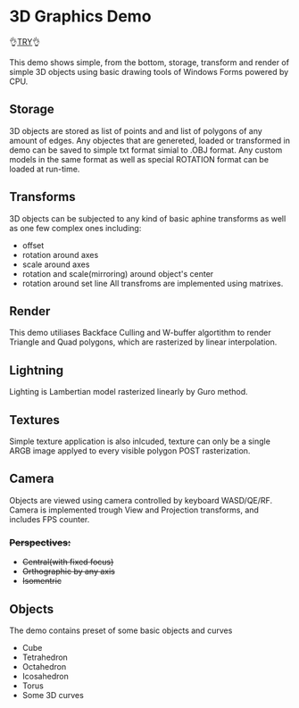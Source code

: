 # 3D Graphics Demo 
:ok_hand:[TRY](https://github.com/iolanta/3D-Graphics/releases/download/v0.6/3D_graphics.exe):ok_hand:

This demo shows simple, from the bottom, storage, transform and render of simple 3D objects using basic drawing tools of Windows Forms powered by CPU.
## Storage
3D objects are stored as list of points and and list of polygons of any amount of edges. Any objectes that are genereted, loaded or transformed in demo can be saved to simple txt format simial to .OBJ format. Any custom models in the same format as well as special ROTATION format can be loaded at run-time.
## Transforms
3D objects can be subjected to any kind of basic aphine transforms as well as one few complex ones including:
- offset
- rotation around axes
- scale around axes
- rotation and scale(mirroring) around object's center
- rotation around set line
All transfroms are implemented using matrixes.
## Render
This demo utiliases Backface Culling and W-buffer algortithm to render Triangle and Quad polygons, which are rasterized by linear interpolation. 
## Lightning
Lighting is Lambertian model rasterized linearly by Guro method. 
## Textures
Simple texture application is also inlcuded, texture can only be a single  ARGB image applyed to every visible polygon POST rasterization. 
## Camera
Objects are viewed using camera controlled by keyboard WASD/QE/RF. Camera is implemented trough View and Projection transforms, and includes FPS counter.
### ~~Perspectives:~~
- ~~Central(with fixed focus)~~
- ~~Orthographic by any axis~~
- ~~Isomentric~~
## Objects
The demo contains preset of some basic objects and curves
- Cube
- Tetrahedron
- Octahedron
- Icosahedron
- Torus
- Some 3D curves

